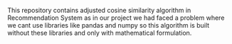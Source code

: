 This repository contains adjusted cosine similarity algorithm in Recommendation System as in our project we had faced a problem where we cant use libraries like pandas and numpy so this algorithm is built without these libraries and only with mathematical formulation.
